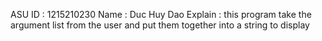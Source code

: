ASU ID : 1215210230
Name : Duc Huy Dao
Explain : this program take the argument list from the user and put them together into a string
to display
